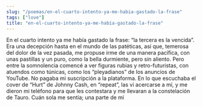 ```yaml
---
slug: "/poemas/en-el-cuarto-intento-ya-me-habia-gastado-la-frase"
tags: ["love"]
title: "en-el-cuarto-intento-ya-me-había-gastado-la-frase"
---
```

En el cuarto intento ya me había gastado la frase: “la tercera es la vencida”. Era una decepción hasta en el mundo de las patéticas, así que, temerosa del dolor de la vez pasada, me propuse irme de una manera pacífica, con unas pastillas y un puro, como la bella durmiente, pero sin aliento. Pero entre la somnolencia comencé a ver figuras rubias y retro-futuristas, con atuendos como túnicas, como los “pleyadianos” de los anuncios de YouTube. No pagaba mi suscripción a la plataforma. En lo que escuchaba el cover de “Hurt” de Johnny Cash, en “repeat”, las vi acercarse a mí, y me dieron mi teléfono para que les contestara y me llevaran a la constelación de Tauro. Cuán sola me sentía; una parte de mí